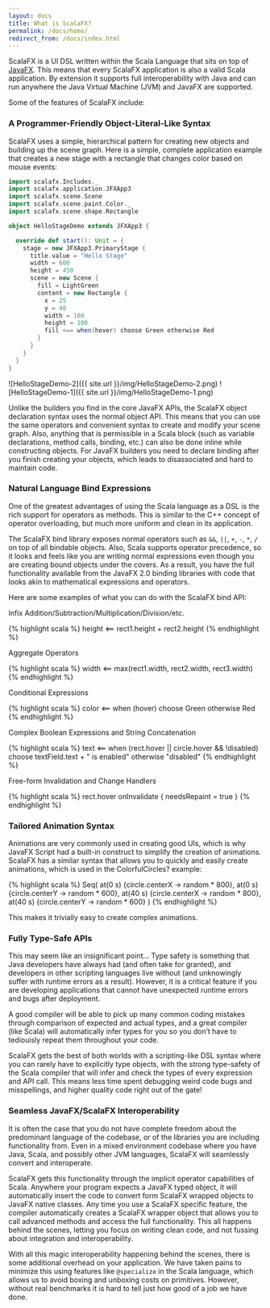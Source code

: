```yaml
---
layout: docs
title: What is ScalaFX?
permalink: /docs/home/
redirect_from: /docs/index.html
---
```


ScalaFX is a UI DSL written within the Scala Language that sits on top of [JavaFX](https://openjfx.io/). 
This means that every ScalaFX application is also a valid Scala application. By extension it supports full interoperability with Java and can run anywhere the Java Virtual Machine (JVM) and JavaFX are supported.

Some of the features of ScalaFX include:

### A Programmer-Friendly Object-Literal-Like Syntax

ScalaFX uses a simple, hierarchical pattern for creating new objects and building up the scene graph. Here is a simple, complete application example that creates a new stage with a rectangle that changes color based on mouse events:

```scala
import scalafx.Includes._
import scalafx.application.JFXApp3
import scalafx.scene.Scene
import scalafx.scene.paint.Color._
import scalafx.scene.shape.Rectangle

object HelloStageDemo extends JFXApp3 {

  override def start(): Unit = {
    stage = new JFXApp3.PrimaryStage {
      title.value = "Hello Stage"
      width = 600
      height = 450
      scene = new Scene {
        fill = LightGreen
        content = new Rectangle {
          x = 25
          y = 40
          width = 100
          height = 100
          fill <== when(hover) choose Green otherwise Red
        }
      }
    }
  }
}
```

![HelloStageDemo-2]({{ site.url }}/img/HelloStageDemo-2.png) ![HelloStageDemo-1]({{ site.url }}/img/HelloStageDemo-1.png) 

Unlike the builders you find in the core JavaFX APIs, the ScalaFX object declaration syntax uses the normal object API. This means that you can use the same operators and convenient syntax to create and modify your scene graph. Also, anything that is permissible in a Scala block (such as variable declarations, method calls, binding, etc.) can also be done inline while constructing objects. For JavaFX builders you need to declare binding after you finish creating your objects, which leads to disassociated and hard to maintain code.

### Natural Language Bind Expressions

One of the greatest advantages of using the Scala language as a DSL is the rich support for operators as methods. This is similar to the C++ concept of operator overloading, but much more uniform and clean in its application.

The ScalaFX bind library exposes normal operators such as `&&`, `||`, `+`, `-`, `*`, `/` on top of all bindable objects. Also, Scala supports operator precedence, so it looks and feels like you are writing normal expressions even though you are creating bound objects under the covers. As a result, you have the full functionality available from the JavaFX 2.0 binding libraries with code that looks akin to mathematical expressions and operators.

Here are some examples of what you can do with the ScalaFX bind API:

Infix Addition/Subtraction/Multiplication/Division/etc.

{% highlight scala %}
height <== rect1.height + rect2.height
{% endhighlight %}

Aggregate Operators

{% highlight scala %}
width <== max(rect1.width, rect2.width, rect3.width)
{% endhighlight %}

Conditional Expressions

{% highlight scala %}
color <== when (hover) choose Green otherwise Red
{% endhighlight %}

Complex Boolean Expressions and String Concatenation

{% highlight scala %}
text <== when (rect.hover || circle.hover && !disabled) 
           choose textField.text + " is enabled" 
           otherwise "disabled"
{% endhighlight %}

Free-form Invalidation and Change Handlers

{% highlight scala %}
rect.hover onInvalidate {
  needsRepaint = true
}
{% endhighlight %}

### Tailored Animation Syntax

Animations are very commonly used in creating good UIs, which is why JavaFX Script had a built-in construct to simplify the creation of animations. ScalaFX has a similar syntax that allows you to quickly and easily create animations, which is used in the ColorfulCircles? example:

{% highlight scala %}
Seq(
  at(0 s) {circle.centerX -> random * 800},
  at(0 s) {circle.centerY -> random * 600},
  at(40 s) {circle.centerX -> random * 800},
  at(40 s) {circle.centerY -> random * 600}
)
{% endhighlight %}

This makes it trivially easy to create complex animations.

### Fully Type-Safe APIs

This may seem like an insignificant point… Type safety is something that Java developers have always had (and often take for granted), and developers in other scripting languages live without (and unknowingly suffer with runtime errors as a result). However, it is a critical feature if you are developing applications that cannot have unexpected runtime errors and bugs after deployment.

A good compiler will be able to pick up many common coding mistakes through comparison of expected and actual types, and a great compiler (like Scala) will automatically infer types for you so you don’t have to tediouisly repeat them throughout your code.

ScalaFX gets the best of both worlds with a scripting-like DSL syntax where you can rarely have to explicitly type objects, with the strong type-safety of the Scala compiler that will infer and check the types of every expression and API call. This means less time spent debugging weird code bugs and misspellings, and higher quality code right out of the gate!

### Seamless JavaFX/ScalaFX Interoperability

It is often the case that you do not have complete freedom about the predominant language of the codebase, or of the libraries you are including functionality from. Even in a mixed environment codebase where you have Java, Scala, and possibly other JVM languages, ScalaFX will seamlessly convert and interoperate.

ScalaFX gets this functionality through the implicit operator capabilities of Scala. Anywhere your program expects a JavaFX typed object, it will automatically insert the code to convert form ScalaFX wrapped objects to JavaFX native classes. Any time you use a ScalaFX specific feature, the compiler automatically creates a ScalaFX wrapper object that allows you to call advanced methods and access the full functionality. This all happens behind the scenes, letting you focus on writing clean code, and not fussing about integration and interoperability.

With all this magic interoperability happening behind the scenes, there is some additional overhead on your application. We have taken pains to minimize this using features like `@specialize` in the Scala language, which allows us to avoid boxing and unboxing costs on primitives. However, without real benchmarks it is hard to tell just how good of a job we have done.